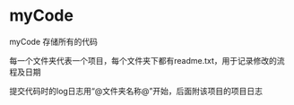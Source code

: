 myCode
======

myCode
存储所有的代码

每一个文件夹代表一个项目，每个文件夹下都有readme.txt，用于记录修改的流程及日期

提交代码时的log日志用“@文件夹名称@”开始，后面附该项目的项目日志
